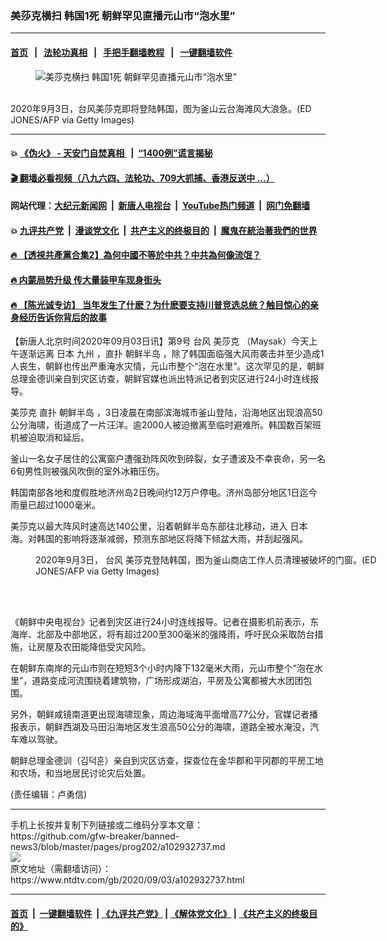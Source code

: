 ### 美莎克横扫 韩国1死 朝鲜罕见直播元山市“泡水里”
------------------------

#### [首页](https://github.com/gfw-breaker/banned-news3/blob/master/README.md) &nbsp;&nbsp;|&nbsp;&nbsp; [法轮功真相](https://github.com/begood0513/basic/blob/master/README.md)  &nbsp;&nbsp;|&nbsp;&nbsp; [手把手翻墙教程](https://github.com/gfw-breaker/guides/wiki)  &nbsp;&nbsp;|&nbsp;&nbsp; [一键翻墙软件](https://github.com/gfw-breaker/nogfw/blob/master/README.md)  



<div><div class="featured_image">
 <figure>
  <img alt="美莎克横扫 韩国1死 朝鲜罕见直播元山市“泡水里”" src="https://i.ntdtv.com/assets/uploads/2020/09/GettyImages-1228310160-800x450.jpg"/>
 </figure><br/>
 <span class="caption">
  2020年9月3日，台风美莎克即将登陆韩国，图为釜山云台海滩风大浪急。(ED JONES/AFP via Getty Images)
 </span>
</div>
</div><hr/>

#### 💥 [《伪火》 - 天安门自焚真相 ](http://141.164.51.119:10000/videos/blog/weihuo.html)&nbsp; |&nbsp; [“1400例”谎言揭秘  ](http://141.164.51.119:10000/videos/blog/jiexi1400.html)

#### [ 🎬  翻墙必看视频（八九六四、法轮功、709大抓捕、香港反送中 ...）](https://github.com/gfw-breaker/links/blob/master/banned.md)

#### 网站代理：[大纪元新闻网](http://167.172.10.89:10080/gb/) &nbsp;|&nbsp; [新唐人电视台](http://167.172.10.89:8808/gb/)  &nbsp;|&nbsp; [YouTube热门频道](http://158.247.203.241/youtube.html) &nbsp;|&nbsp; [网门免翻墙](http://158.247.203.241:11000/show.aspx?name=ogHome)

#### 💥 [九评共产党](http://141.164.51.119:10000/videos/res/jiuping/)&nbsp; |&nbsp; [漫谈党文化](http://141.164.51.119:10000/videos/res/mtdwh/)&nbsp; |&nbsp; [共产主义的终极目的](http://141.164.51.119:10000/videos/res/zjmd/)&nbsp; |&nbsp; [魔鬼在統治著我們的世界](http://141.164.51.119:10000/videos/res/TheSpecter/)  

#### [ 🔥  【透視共產黨合集2】為何中國不等於中共？中共為何像流氓？](http://141.164.51.119:10000/videos/news/../res/detox/index.html)

#### [ 🔥  内蒙局势升级 传大量装甲车现身街头](http://141.164.51.119:10000/videos/news/0903.html)

#### [ 🔥  【陈光诚专访】 当年发生了什麽？为什麽要支持川普竞选总统？触目惊心的亲身经历告诉你背后的故事](http://141.164.51.119:10000/videos/news/cgc02.html)

<div><div class="post_content" itemprop="articleBody">
 <p>
  【新唐人北京时间2020年09月03日讯】第9号
  <ok href="https://www.ntdtv.com/gb/台风.htm">
   台风
  </ok>
  <ok href="https://www.ntdtv.com/gb/美莎克.htm">
   美莎克
  </ok>
  （Maysak）今天上午逐渐远离
  <ok href="https://www.ntdtv.com/gb/日本.htm">
   日本
  </ok>
  <ok href="https://www.ntdtv.com/gb/九州.htm">
   九州
  </ok>
  ，直扑
  <ok href="https://www.ntdtv.com/gb/朝鲜半岛.htm">
   朝鲜半岛
  </ok>
  ，除了韩国面临强大风雨袭击并至少造成1人丧生，朝鲜也传出严重淹水灾情，元山市整个“泡在水里”。这次罕见的是，朝鲜总理金德训亲自到灾区访查，朝鲜官媒也派出特派记者到灾区进行24小时连线报导。
 </p>
 <p>
  <ok href="https://www.ntdtv.com/gb/美莎克.htm">
   美莎克
  </ok>
  直扑
  <ok href="https://www.ntdtv.com/gb/朝鲜半岛.htm">
   朝鲜半岛
  </ok>
  ，3日凌晨在南部滨海城市釜山登陆，沿海地区出现浪高50公分海啸，街道成了一片汪洋。逾2000人被迫撤离至临时避难所。韩国数百架班机被迫取消和延后。
 </p>
 <p>
  釜山一名女子居住的公寓窗户遭强劲阵风吹到碎裂，女子遭波及不幸丧命，另一名6旬男性则被强风吹倒的室外冰箱压伤。
 </p>
 <p>
  韩国南部各地和度假胜地济州岛2日晚间约12万户停电。济州岛部分地区1日迄今雨量已超过1000毫米。
 </p>
 <p>
  美莎克以最大阵风时速高达140公里，沿着朝鲜半岛东部往北移动，进入
  <ok href="https://www.ntdtv.com/gb/日本.htm">
   日本
  </ok>
  海。对韩国的影响将逐渐减弱，预测东部地区将降下倾盆大雨，并刮起强风。
 </p>
 <figure class="wp-caption alignnone" id="attachment_102932782" style="width: 600px">
  <img alt="" class="size-medium wp-image-102932782" src="https://i.ntdtv.com/assets/uploads/2020/09/GettyImages-1228314270-600x400.jpg">
   <br/><figcaption class="wp-caption-text">
    2020年9月3日，
    <ok href="https://www.ntdtv.com/gb/台风.htm">
     台风
    </ok>
    美莎克登陆韩国，图为釜山商店工作人员清理被破坏的门窗。(ED JONES/AFP via Getty Images)
   </figcaption><br/>
  </img>
 </figure><br/>
 <p>
  《朝鲜中央电视台》记者到灾区进行24小时连线报导。记者在摄影机前表示，东海岸、北部及中部地区，将有超过200至300毫米的强降雨，呼吁民众采取防台措施，让房屋及农田能降低受灾风险。
 </p>
 <p>
  在朝鲜东南岸的元山市则在短短3个小时内降下132毫米大雨，元山市整个“泡在水里”，道路变成河流围绕着建筑物，广场形成湖泊，平房及公寓都被大水团团包围。
 </p>
 <div class="video_fit_container">
 </div>
 <p>
  另外，朝鲜咸镜南道更出现海啸现象，周边海域海平面增高77公分，官媒记者播报表示，朝鲜西湖及马田沿海地区发生浪高50公分的海啸，道路全被水淹没，汽车难以驾驶。
 </p>
 <div class="video_fit_container">
 </div>
 <p>
  朝鲜总理金德训（김덕훈）亲自到灾区访查，探查位在金华郡和平冈郡的平房工地和农场，和当地居民讨论灾后处置。
 </p>
 <p>
  (责任编辑：卢勇信)
 </p>
 <div class="single_ad">
 </div>
</div>
</div>
<hr/>
手机上长按并复制下列链接或二维码分享本文章：<br/>
https://github.com/gfw-breaker/banned-news3/blob/master/pages/prog202/a102932737.md <br/>
<a href='https://github.com/gfw-breaker/banned-news3/blob/master/pages/prog202/a102932737.md'><img src='https://github.com/gfw-breaker/banned-news3/blob/master/pages/prog202/a102932737.md.png'/></a> <br/>
原文地址（需翻墙访问）：https://www.ntdtv.com/gb/2020/09/03/a102932737.html


------------------------
#### [首页](https://github.com/gfw-breaker/banned-news3/blob/master/README.md) &nbsp;|&nbsp; [一键翻墙软件](https://github.com/gfw-breaker/nogfw/blob/master/README.md) &nbsp;| [《九评共产党》](https://github.com/gfw-breaker/9ping.md/blob/master/README.md#九评之一评共产党是什么) | [《解体党文化》](https://github.com/gfw-breaker/jtdwh.md/blob/master/README.md) | [《共产主义的终极目的》](https://github.com/gfw-breaker/gczydzjmd.md/blob/master/README.md)


<img src='http://gfw-breaker.win/banned-news3/pages/prog202/a102932737.md' width='0px' height='0px'/>